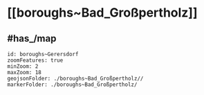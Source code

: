 # [[boroughs~Bad_Großpertholz]] 


## #has_/map  



```leaflet
id: boroughs~Gerersdorf
zoomFeatures: true 
minZoom: 2 
maxZoom: 18
geojsonFolder: ./boroughs~Bad_Großpertholz//
markerFolder: ./boroughs~Bad_Großpertholz/
```


